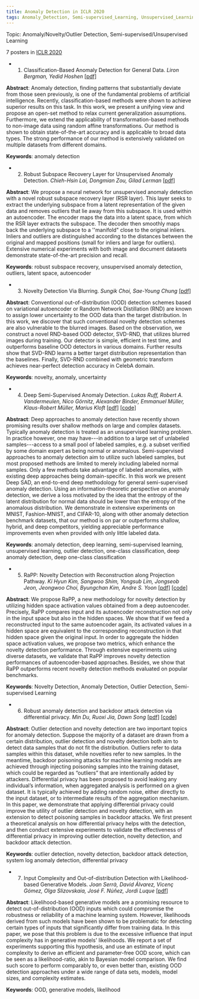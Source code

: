 ```yaml
---
title: Anomaly Detection in ICLR 2020
tags: Anomaly_Detection, Semi-supervised_Learning, Unsupervised_Learning
---
```


Topic: Anomaly/Novelty/Outlier Detection, Semi-supervised/Unsupervised Learning

7 posters in [ICLR 2020](https://openreview.net/group?id=ICLR.cc/2020/Conference)

<!--more-->


- 1. Classification-Based Anomaly Detection for General Data. *Liron Bergman, Yedid Hoshen* [[pdf]](https://openreview.net/pdf?id=H1lK_lBtvS)

**Abstract**: Anomaly detection, finding patterns that substantially deviate from those seen previously, is one of the fundamental problems of artificial intelligence. Recently, classification-based methods were shown to achieve superior results on this task. In this work, we present a unifying view and propose an open-set method to relax current generalization assumptions. Furthermore, we extend the applicability of transformation-based methods to non-image data using random affine transformations. Our method is shown to obtain state-of-the-art accuracy and is applicable to broad data types. The strong performance of our method is extensively validated on multiple datasets from different domains.

**Keywords**: anomaly detection



- 2. Robust Subspace Recovery Layer for Unsupervised Anomaly Detection. *Chieh-Hsin Lai, Dongmian Zou, Gilad Lerman* [[pdf]](https://openreview.net/pdf?id=rylb3eBtwr)

**Abstract**: We propose a neural network for unsupervised anomaly detection with a novel robust subspace recovery layer (RSR layer). This layer seeks to extract the underlying subspace from a latent representation of the given data and removes outliers that lie away from this subspace. It is used within an autoencoder. The encoder maps the data into a latent space, from which the RSR layer extracts the subspace. The decoder then smoothly maps back the underlying subspace to a ''manifold" close to the original inliers. Inliers and outliers are distinguished according to the distances between the original and mapped positions (small for inliers and large for outliers). Extensive numerical experiments with both image and document datasets demonstrate state-of-the-art precision and recall. 

**Keywords**: robust subspace recovery, unsupervised anomaly detection, outliers, latent space, autoencoder



- 3. Novelty Detection Via Blurring. *Sungik Choi, Sae-Young Chung* [[pdf]](https://openreview.net/pdf?id=ByeNra4FDB)

**Abstract**: Conventional out-of-distribution (OOD) detection schemes based on variational autoencoder or Random Network Distillation (RND) are known to assign lower uncertainty to the OOD data than the target distribution. In this work, we discover that such conventional novelty detection schemes are also vulnerable to the blurred images. Based on the observation, we construct a novel RND-based OOD detector, SVD-RND, that utilizes blurred images during training. Our detector is simple, efficient in test time, and outperforms baseline OOD detectors in various domains. Further results show that SVD-RND learns a better target distribution representation than the baselines. Finally, SVD-RND combined with geometric transform achieves near-perfect detection accuracy in CelebA domain.

**Keywords**: novelty, anomaly, uncertainty



- 4. Deep Semi-Supervised Anomaly Detection. *Lukas Ruff, Robert A. Vandermeulen, Nico Görnitz, Alexander Binder, Emmanuel Müller, Klaus-Robert Müller, Marius Kloft* [[pdf]](https://openreview.net/pdf?id=HkgH0TEYwH) [[code]](https://tinyurl.com/y6rwhn5r)

**Abstract**: Deep approaches to anomaly detection have recently shown promising results over shallow methods on large and complex datasets. Typically anomaly detection is treated as an unsupervised learning problem. In practice however, one may have---in addition to a large set of unlabeled samples---access to a small pool of labeled samples, e.g. a subset verified by some domain expert as being normal or anomalous. Semi-supervised approaches to anomaly detection aim to utilize such labeled samples, but most proposed methods are limited to merely including labeled normal samples. Only a few methods take advantage of labeled anomalies, with existing deep approaches being domain-specific. In this work we present Deep SAD, an end-to-end deep methodology for general semi-supervised anomaly detection. Using an information-theoretic perspective on anomaly detection, we derive a loss motivated by the idea that the entropy of the latent distribution for normal data should be lower than the entropy of the anomalous distribution. We demonstrate in extensive experiments on MNIST, Fashion-MNIST, and CIFAR-10, along with other anomaly detection benchmark datasets, that our method is on par or outperforms shallow, hybrid, and deep competitors, yielding appreciable performance improvements even when provided with only little labeled data. 

**Keywords**: anomaly detection, deep learning, semi-supervised learning, unsupervised learning, outlier detection, one-class classification, deep anomaly detection, deep one-class classification



- 5. RaPP: Novelty Detection with Reconstruction along Projection Pathway. *Ki Hyun Kim, Sangwoo Shim, Yongsub Lim, Jongseob Jeon, Jeongwoo Choi, Byungchan Kim, Andre S. Yoon* [[pdf]](https://openreview.net/pdf?id=HkgeGeBYDB) [[code]](https://drive.google.com/file/d/1KJ45tO5RX9_8dhoyQQ6zUd-ZbCoDvxmq/view?usp=sharing)

**Abstract**: We propose RaPP, a new methodology for novelty detection by utilizing hidden space activation values obtained from a deep autoencoder. Precisely, RaPP compares input and its autoencoder reconstruction not only in the input space but also in the hidden spaces.
We show that if we feed a reconstructed input to the same autoencoder again, its activated values in a hidden space are equivalent to the corresponding reconstruction in that hidden space given the original input.
In order to aggregate the hidden space activation values, we propose two metrics, which enhance the novelty detection performance.
Through extensive experiments using diverse datasets, we validate that RaPP improves novelty detection performances of autoencoder-based approaches.
Besides, we show that RaPP outperforms recent novelty detection methods evaluated on popular benchmarks.

**Keywords**: Novelty Detection, Anomaly Detection, Outlier Detection, Semi-supervised Learning



- 6. Robust anomaly detection and backdoor attack detection via differential privacy. *Min Du, Ruoxi Jia, Dawn Song* [[pdf]](https://openreview.net/pdf?id=SJx0q1rtvS) [[code]](https://www.dropbox.com/sh/rt8qzii7wr07g6n/AAAbwokv2sfBeE9XAL2pXv_Aa?dl=0)

**Abstract**: Outlier detection and novelty detection are two important topics for anomaly detection. Suppose the majority of a dataset are drawn from a certain distribution, outlier detection and novelty detection both aim to detect data samples that do not fit the distribution. Outliers refer to data samples within this dataset, while novelties refer to new samples. In the meantime, backdoor poisoning attacks for machine learning models are achieved through injecting poisoning samples into the training dataset, which could be regarded as “outliers” that are intentionally added by attackers. Differential privacy has been proposed to avoid leaking any individual’s information, when aggregated analysis is performed on a given dataset. It is typically achieved by adding random noise, either directly to the input dataset, or to intermediate results of the aggregation mechanism. In this paper, we demonstrate that applying differential privacy could improve the utility of outlier detection and novelty detection, with an extension to detect poisoning samples in backdoor attacks. We first present a theoretical analysis on how differential privacy helps with the detection, and then conduct extensive experiments to validate the effectiveness of differential privacy in improving outlier detection, novelty detection, and backdoor attack detection.

**Keywords**: outlier detection, novelty detection, backdoor attack detection, system log anomaly detection, differential privacy



- 7. Input Complexity and Out-of-distribution Detection with Likelihood-based Generative Models. *Joan Serrà, David Álvarez, Vicenç Gómez, Olga Slizovskaia, José F. Núñez, Jordi Luque* [[pdf]](https://openreview.net/pdf?id=SyxIWpVYvr)

**Abstract**: Likelihood-based generative models are a promising resource to detect out-of-distribution (OOD) inputs which could compromise the robustness or reliability of a machine learning system. However, likelihoods derived from such models have been shown to be problematic for detecting certain types of inputs that significantly differ from training data. In this paper, we pose that this problem is due to the excessive influence that input complexity has in generative models' likelihoods. We report a set of experiments supporting this hypothesis, and use an estimate of input complexity to derive an efficient and parameter-free OOD score, which can be seen as a likelihood-ratio, akin to Bayesian model comparison. We find such score to perform comparably to, or even better than, existing OOD detection approaches under a wide range of data sets, models, model sizes, and complexity estimates.

**Keywords**: OOD, generative models, likelihood

